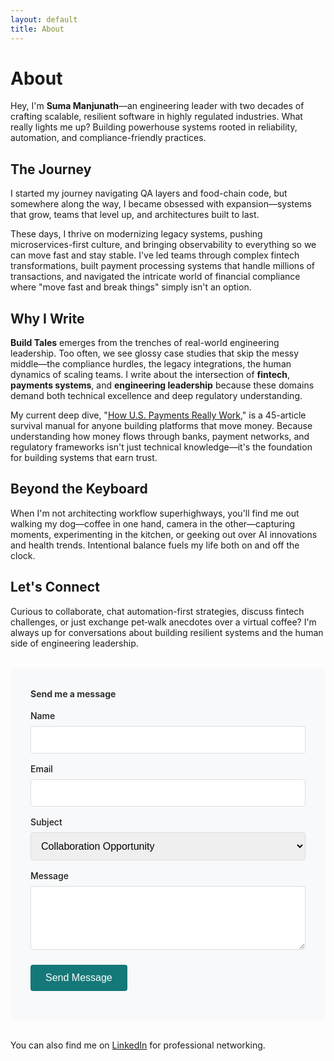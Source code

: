 ```yaml
---
layout: default
title: About
---
```


# About

Hey, I'm **Suma Manjunath**—an engineering leader with two decades of crafting scalable, resilient software in highly regulated industries. What really lights me up? Building powerhouse systems rooted in reliability, automation, and compliance-friendly practices.

## The Journey

I started my journey navigating QA layers and food-chain code, but somewhere along the way, I became obsessed with expansion—systems that grow, teams that level up, and architectures built to last. 

These days, I thrive on modernizing legacy systems, pushing microservices-first culture, and bringing observability to everything so we can move fast and stay stable. I've led teams through complex fintech transformations, built payment processing systems that handle millions of transactions, and navigated the intricate world of financial compliance where "move fast and break things" simply isn't an option.

## Why I Write

**Build Tales** emerges from the trenches of real-world engineering leadership. Too often, we see glossy case studies that skip the messy middle—the compliance hurdles, the legacy integrations, the human dynamics of scaling teams. I write about the intersection of **fintech**, **payments systems**, and **engineering leadership** because these domains demand both technical excellence and deep regulatory understanding.

My current deep dive, "[How U.S. Payments Really Work](/series/)," is a 45-article survival manual for anyone building platforms that move money. Because understanding how money flows through banks, payment networks, and regulatory frameworks isn't just technical knowledge—it's the foundation for building systems that earn trust.

## Beyond the Keyboard

When I'm not architecting workflow superhighways, you'll find me out walking my dog—coffee in one hand, camera in the other—capturing moments, experimenting in the kitchen, or geeking out over AI innovations and health trends. Intentional balance fuels my life both on and off the clock.

## Let's Connect

Curious to collaborate, chat automation-first strategies, discuss fintech challenges, or just exchange pet‑walk anecdotes over a virtual coffee? I'm always up for conversations about building resilient systems and the human side of engineering leadership.

<div style="background: #f8f9fa; padding: 2rem; border-radius: 8px; margin: 2rem 0;">
  <h4 style="margin-top: 0; color: #333;">Send me a message</h4>
  <form action="https://formspree.io/f/xblkbevy" method="POST" style="max-width: 500px;">
    <div style="margin-bottom: 1rem;">
      <label for="name" style="display: block; margin-bottom: 0.5rem; font-weight: 500;">Name</label>
      <input type="text" name="name" id="name" required style="width: 100%; padding: 0.75rem; border: 1px solid #ddd; border-radius: 4px; font-size: 1rem;">
    </div>
    <div style="margin-bottom: 1rem;">
      <label for="email" style="display: block; margin-bottom: 0.5rem; font-weight: 500;">Email</label>
      <input type="email" name="email" id="email" required style="width: 100%; padding: 0.75rem; border: 1px solid #ddd; border-radius: 4px; font-size: 1rem;">
    </div>
    <div style="margin-bottom: 1rem;">
      <label for="subject" style="display: block; margin-bottom: 0.5rem; font-weight: 500;">Subject</label>
      <select name="subject" id="subject" style="width: 100%; padding: 0.75rem; border: 1px solid #ddd; border-radius: 4px; font-size: 1rem;">
        <option value="Collaboration">Collaboration Opportunity</option>
        <option value="Fintech Discussion">Fintech/Payments Discussion</option>
        <option value="Engineering Leadership">Engineering Leadership</option>
        <option value="Speaking">Speaking Opportunity</option>
        <option value="General">General Inquiry</option>
      </select>
    </div>
    <div style="margin-bottom: 1.5rem;">
      <label for="message" style="display: block; margin-bottom: 0.5rem; font-weight: 500;">Message</label>
      <textarea name="message" id="message" rows="4" required style="width: 100%; padding: 0.75rem; border: 1px solid #ddd; border-radius: 4px; font-size: 1rem; resize: vertical;"></textarea>
    </div>
    <div style="margin-bottom: 1.5rem;">
      <div class="g-recaptcha" data-sitekey="6Le2g6crAAAAABrTyFxjbc5sCYhgnUs0Nnxuicwf"></div>
    </div>
    <button type="submit" style="background: #157878; color: white; padding: 0.75rem 1.5rem; border: none; border-radius: 4px; font-size: 1rem; cursor: pointer; font-weight: 500;">Send Message</button>
  </form>
</div>

You can also find me on [LinkedIn](https://linkedin.com/in/sumamanjunath) for professional networking.
